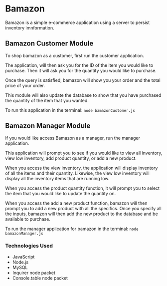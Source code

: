 # Bamazon
Bamazon is a simple e-commerce application using a server to persist inventory imnformation.

## Bamazon Customer Module
To shop bamazon as a customer, first run the customer application.

The application, will then ask you for the ID of the item you would like to purchase. Then it will ask you for the quantity you would like to purchase. 

Once the query is satisfied, bamazon will show you your order and the total price of your order.

This module will also update the database to show that you have purchased the quantity of the item that you wanted.

To run this application in the terminal:
`node bamazonCustomer.js`

## Bamazon Manager Module
If you would like access Bamazon as a manager, run the manager application.

This application will prompt you to see if you would like to view all inventory, view low inventory, add product quantity, or add a new product.

When you access the view inventory, the application will display inventory of all the items and their quantity. Likewise, the view low inventory will display all the inventory items that are running low.

When you access the product quantity function, it will prompt you to select the item that you would like to update the quantity on.

When you access the add a new product function, bamazon will then prompt you to add a new product with all the specifics. Once you specify all the inputs, bamazon will then add the new product to the database and be available to purchase.

To run the manager application for bamazon in the terminal:
`node bamazonManager.js`

### Technologies Used

* JavaScript
* Node.js
* MySQL
* Inquirer node packet
* Console.table node packet
